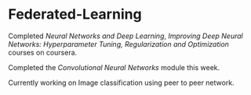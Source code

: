 # Federated-Learning
  Completed <I>Neural Networks and Deep Learning</I>, <I>Improving Deep Neural Networks: Hyperparameter Tuning, Regularization and Optimization</I> courses on coursera.
  
  Completed the <I>Convolutional Neural Networks</I> module this week.
  
  Currently working on Image classification using peer to peer network.
